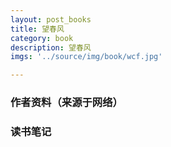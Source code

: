 ```yaml
---
layout: post_books
title: 望春风
category: book
description: 望春风
imgs: '../source/img/book/wcf.jpg'

---
```

### 作者资料（来源于网络）


### 读书笔记
 